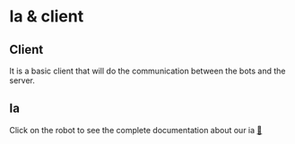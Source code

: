 # Ia & client

## Client

It is a basic client that will do the communication between the bots and the server.

## Ia
Click on the robot to see the complete documentation about our ia [🤖](Documentation/BOTS.md)



